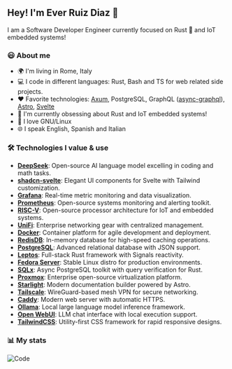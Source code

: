 ## Hey! I'm Ever Ruiz Diaz 👋

I am a Software Developer Engineer currently focused on Rust 🦀 and IoT embedded systems!  

### 😃 About me

* 🌍 I'm living in Rome, Italy
* 💻 I code in different languages: Rust, Bash and TS for web related side projects.
* ♥️ Favorite technologies: [Axum](https://crates.io/crates/axum), PostgreSQL, GraphQL ([async-graphql](https://crates.io/crates/async-graphql)), [Astro](https://astro.build/), [Svelte](https://svelte.dev/)
* 🌱 I'm currently obsessing about Rust and IoT embedded systems!
* 🐧 I love GNU/Linux
* 🌐 I speak English, Spanish and Italian

### 🛠 Technologies I value & use

* **[DeepSeek](https://www.deepseek.com/)**: Open-source AI language model excelling in coding and math tasks.
* **[shadcn-svelte](https://www.shadcn-svelte.com/)**: Elegant UI components for Svelte with Tailwind customization.
* **[Grafana](https://grafana.com/)**: Real-time metric monitoring and data visualization.
* **[Prometheus](https://prometheus.io/)**: Open-source systems monitoring and alerting toolkit.
* **[RISC-V](https://riscv.org/)**: Open-source processor architecture for IoT and embedded systems.
* **[UniFi](https://www.ui.com/)**: Enterprise networking gear with centralized management.
* **[Docker](https://www.docker.com/)**: Container platform for agile development and deployment.
* **[RedisDB](https://redis.io/)**: In-memory database for high-speed caching operations.
* **[PostgreSQL](https://www.postgresql.org/)**: Advanced relational database with JSON support.
* **[Leptos](https://leptos.dev/)**: Full-stack Rust framework with Signals reactivity.
* **[Fedora Server](https://getfedora.org/server/)**: Stable Linux distro for production environments.
* **[SQLx](https://crates.io/crates/sqlx)**: Async PostgreSQL toolkit with query verification for Rust.
* **[Proxmox](https://www.proxmox.com/)**: Enterprise open-source virtualization platform.
* **[Starlight](https://starlight.astro.build/)**: Modern documentation builder powered by Astro.
* **[Tailscale](https://tailscale.com/)**: WireGuard-based mesh VPN for secure networking.
* **[Caddy](https://caddyserver.com/)**: Modern web server with automatic HTTPS.
* **[Ollama](https://ollama.ai/)**: Local large language model inference framework.
* **[Open WebUI](https://openwebui.com/)**: LLM chat interface with local execution support.
* **[TailwindCSS](https://tailwindcss.com/)**: Utility-first CSS framework for rapid responsive designs.

### 📊 My stats

<!-- ![My stats](https://github-readme-stats.vercel.app/api?username=ruizdiazever&show_icons=true&theme=calm&count_private=true) -->
![Code](https://github-readme-stats.vercel.app/api/top-langs/?username=ruizdiazever&layout=compact&theme=calm&count_private=true&hide=SCSS,Less,Java,Python&langs_count=8)
